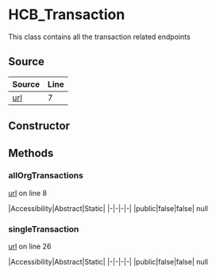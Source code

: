 # HCB_Transaction

This class contains all the transaction related endpoints
## Source
|Source|Line|
|-|-|
|[url](https://github.com/devramsean0/hcb.js/blob/2bdb224/src/api_endpoints/transaction.ts#L7)|7|
## Constructor
## Methods
### allOrgTransactions
[url](https://github.com/devramsean0/hcb.js/blob/2bdb224/src/api_endpoints/transaction.ts#L8) on line 8  

|Accessibility|Abstract|Static|
|-|-|-|-|
|public|false|false|
null

### singleTransaction
[url](https://github.com/devramsean0/hcb.js/blob/2bdb224/src/api_endpoints/transaction.ts#L26) on line 26  

|Accessibility|Abstract|Static|
|-|-|-|-|
|public|false|false|
null
